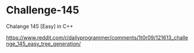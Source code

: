 Challenge-145
=============
Chalange 145 [Easy] in C++

https://www.reddit.com/r/dailyprogrammer/comments/1t0r09/121613_challenge_145_easy_tree_generation/
